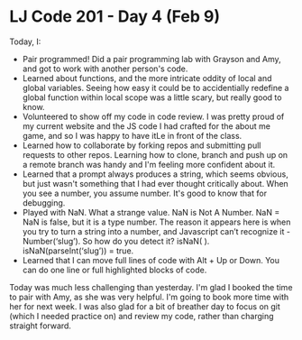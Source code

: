 # LJ Code 201 - Day 4 (Feb 9)

Today, I:

- Pair programmed! Did a pair programming lab with Grayson and Amy, and got to work with another person's code.
- Learned about functions, and the more intricate oddity of local and global variables. Seeing how easy it could be to accidentially redefine a global function within local scope was a little scary, but really good to know.
- Volunteered to show off my code in code review. I was pretty proud of my current website and the JS code I had crafted for the about me game, and so I was happy to have itLe in front of the class.
- Learned how to collaborate by forking repos and submitting pull requests to other repos. Learning how to clone, branch and push up on a remote branch was handy and I'm feeling more confident about it.
- Learned that a prompt always produces a string, which seems obvious, but just wasn't something that I had ever thought critically about. When you see a number, you assume number. It's good to know that for debugging.
- Played with NaN. What a strange value. NaN is Not A Number. NaN = NaN is false, but it is a type number. The reason it appears here is when you try to turn a string into a number, and Javascript can’t recognize it - Number(‘slug’). So how do you detect it? isNaN( ). isNaN(parseInt(‘slug’)) = true.
- Learned that I can move full lines of code with Alt + Up or Down. You can do one line or full highlighted blocks of code.

Today was much less challenging than yesterday. I'm glad I booked the time to pair with Amy, as she was very helpful. I'm going to book more time with her for next week. I was also glad for a bit of breather day to focus on git (which I needed practice on) and review my code, rather than charging straight forward.
